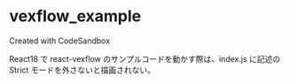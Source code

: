 # vexflow_example

Created with CodeSandbox

React18 で react-vexflow のサンプルコードを動かす際は、index.js に記述の Strict モードを外さないと描画されない。
